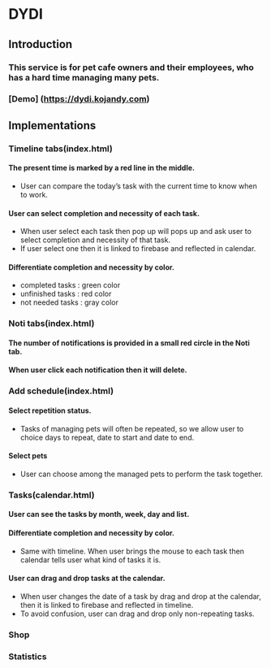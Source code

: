 # DYDI
## Introduction
### This service is for pet cafe owners and their employees, who has a hard time managing many pets.
### [Demo] (https://dydi.kojandy.com)

## Implementations
### Timeline tabs(index.html)
#### The present time is marked by a red line in the middle.
- User can compare the today’s task with the current time to know when to work.
#### User can select completion and necessity of each task.
- When user select each task then pop up will pops up and ask user to select completion and necessity of that task.
- If user select one then it is linked to firebase and reflected in calendar.
#### Differentiate completion and necessity by color.
- completed tasks : green color
- unfinished tasks : red color
- not needed tasks : gray color

### Noti tabs(index.html)
#### The number of notifications is provided in a small red circle in the Noti tab.
#### When user click each notification then it will delete.

### Add schedule(index.html)
#### Select repetition status.
- Tasks of managing pets will often be repeated, so we allow user to choice days to repeat, date to start and date to end.
#### Select pets
- User can choose among the managed pets to perform the task together.

### Tasks(calendar.html)
#### User can see the tasks by month, week, day and list.
#### Differentiate completion and necessity by color.
- Same with timeline.
When user brings the mouse to each task then calendar tells user what kind of tasks it is.
#### User can drag and drop tasks at the calendar.
- When user changes the date of a task by drag and drop at the calendar, then it is linked to firebase and reflected in timeline.
- To avoid confusion, user can drag and drop only non-repeating tasks.

### Shop
### Statistics
